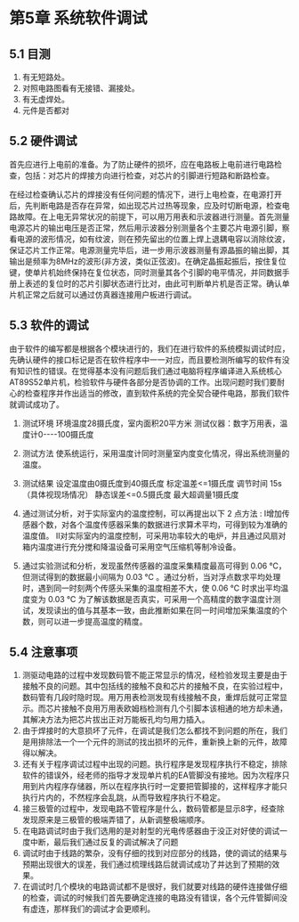 # 第5章 系统软件调试

## 5.1 目测

1. 有无短路处。
2. 对照电路图看有无接错、漏接处。
3. 有无虚焊处。
4. 元件是否都对

## 5.2 硬件调试

首先应进行上电前的准备。为了防止硬件的损坏，应在电路板上电前进行电路检查，包括：对芯片的焊接方向进行检查，对芯片的引脚进行短路和断路检查。

在经过检查确认芯片的焊接没有任何问题的情况下，进行上电检查，在电源打开后，先判断电路是否存在异常，如出现芯片过热等现象，应及时切断电源，检查电路故障。在上电无异常状况的前提下，可以用万用表和示波器进行测量。首先测量电源芯片的输出电压是否正常，然后用示波器分别测量各个主要芯片电源引脚，察看电源的波形情况，如有纹波，则在预先留出的位置上焊上退耦电容以消除纹波，保证芯片工作正常。电源测量完毕后，进一步用示波器测量有源晶振的输出脚，其输出是频率为8MHz的波形(非方波，类似正弦波)。在确定晶振起振后，按住复位键，使单片机始终保持在复位状态，同时测量其各个引脚的电平情况，并同数据手册上表述的复位时的芯片引脚状态进行比对，由此可判断单片机是否正常。确认单片机正常之后就可以通过仿真器连接用户板进行调试。

## 5.3 软件的调试

由于软件的编写都是根据各个模块进行的，我们在进行软件的系统模拟调试时应，先确认硬件的接口标记是否在软件程序中一一对应，而且要检测所编写的软件有没有知识性的错误。在觉得基本没有问题后我们通过电脑将程序编译进入系统核心AT89S52单片机，检验软件与硬件各部分是否协调的工作。出现问题时我们要耐心的检查程序并作出适当的修改，直到软件系统的完全契合硬件电路，那我们软件就调试成功了。

1. 测试环境
   环境温度28摄氏度，室内面积20平方米
   测试仪器：数字万用表，温度计0----100摄氏度

2. 测试方法
   使系统运行，采用温度计同时测量室内度变化情况，得出系统测量的温度。

3. 测试结果
   设定温度由0摄氏度到40摄氏度
   标定温差<=1摄氏度   调节时间  15s（具体视现场情况）
   静态误差<=0.5摄氏度   最大超调量1摄氏度

4. 通过测试分析，对于实际室内的温度控制，可以再提出以下 2 点方法 :
   Ⅰ增加传感器个数，对各个温度传感器采集的数据进行求算术平均，可得到较为准确的温度值。
   Ⅱ对实际室内的温度控制，可采用功率较大的电炉，并且通过风扇对箱内温度进行充分搅和降温设备可采用空气压缩机等制冷设备。 

5. 通过实验测试和分析，发现虽然传感器的温度采集精度最高可得到 0.06 ℃，但测试得到的数据最小间隔为 0.03 ℃ 。通过分析，当对浮点数求平均处理时，遇到同一时刻两个传感头采集的温度相差不大，使 0.06 ℃ 时求出平均温度变为 0.03 ℃ 为了解该数据是否真实，可采用一个高精度的数字温度计测试，发现读出的值与其基本一致，由此推断如果在同一时间增加采集温度的个数，则可以进一步提高温度的精度。 

    

## 5.4 注意事项

1. 测驱动电路的过程中发现数码管不能正常显示的情况，经检验发现主要是由于接触不良的问题。其中包括线的接触不良和芯片的接触不良，在实验过程中，数码管有几段时隐时现。用万用表检测发现有线接触不良，重焊后就可正常显示。而芯片接触不良用万用表欧姆档检测有几个引脚本该相通的地方却未通，其解决方法为把芯片拔出正对万能板孔均匀用力插入。
2. 由于焊接时的大意损坏了元件，在调试是我们怎么都找不到问题的所在，我们是用排除法一个一个元件的测试的找出损坏的元件，重新换上新的元件，故障得以解决。
3. 还有关于程序调试过程中出现的问题。执行程序是发现程序执行不稳定，排除软件的错误外，经老师的指导才发现单片机的EA管脚没有接地。因为次程序只用到片内程序存储器，所以在程序执行时一定要把管脚接的，这样程序才能只执行片内的，不然程序会乱跳，从而导致程序执行不稳定。
4. 接三极管的过程中，发现电路不管程序是什么，数码管都是显示8字，经查除发现原来是三极管的极端弄错了，从新调整极端顺序。
5. 在电路调试时由于我们选用的是对射型的光电传感器由于没正对好使的调试一度中断，最后我们通过反复的调试解决了问题
6. 调试时由于线路的繁杂，没有仔细的找到对应部分的线路，使的调试的结果与预期出现很大的误差，我们通过梳理线路后就调试成功了并达到了预期的效果。
7. 在调试时几个模块的电路调试都不是很好，我们就要对线路的硬件连接做仔细的检查，调试的时候我们首先要确定连接的电路没有错误，各个元件管脚间没有虚连，那样我们的调试才会更顺利。